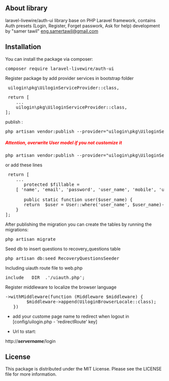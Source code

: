 
## About  library

laravel-livewire/auth-ui library base on PHP Laravel framework, contains Auth presets (Login, Register, Forget passwork, Ask for help)
development by "samer tawil"  eng.samertawil@gmail.com 


 
## Installation
You can install the package via composer:

<pre><span>composer require laravel-livewire/auth-ui</span></pre>

 
Register package by add provider services in bootstrap folder 
<pre><span> uilogin\pkg\UiloginServiceProvider::class, </span></pre>


 <pre><span> return [
    ...
    uilogin\pkg\UiloginServiceProvider::class,
];
</span></pre>

publish :

<pre><span>php artisan vendor:publish --provider="uilogin\pkg\UiloginServiceProvider" </span></pre>

<h5 style="color:red !important;">Attention, overwrite User model if you not customize it  </h5>
<pre><span>php artisan vendor:publish --provider="uilogin\pkg\UiloginServiceProvider"  --force  --tag=userModel</span></pre>

or add these lines

 <pre><span> return [
    ...
       protected $fillable = 
    [ 'name', 'email', 'password', 'user_name', 'mobile', 'user_type', 'user_activation', 'status_id', 'need_to_change',];

       public static function user($user_name) {
       return  $user = User::where('user_name', $user_name)->first();
    }
];
</span></pre>

After publishing the migration you can create the  tables by running the migrations:

<pre><span>php artisan migrate</span></pre>


Seed db to insert questions to recovery_questions table

<pre><span>php artisan db:seed RecoveryQuestionsSeeder</span></pre>


Including uiauth route file to web.php

<pre><span>include __DIR__.'/uiauth.php';</span></pre>

Register middleware to localize the browser language

 <pre><span>->withMiddleware(function (Middleware $middleware) {
        $middleware->append(UiloginBrowserLocale::class);
   }) </span></pre>



- add your custome page name to redirect when logout  in [config/uilogin.php - 'redirectRoute' key]

* Url to start: 

 </span></pre> http://***servername***/login </span></pre>



   ## License
   This package is distributed under the MIT License. Please see the LICENSE file for more information.